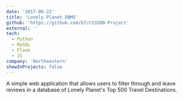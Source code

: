 ```yaml
---
date: '2017-06-22'
title: 'Lonely Planet DBMS'
github: 'https://github.com/b7/CS3200-Project'
external: ''
tech:
  - Python
  - MySQL
  - Flask
  - JS
company: 'Northeastern'
showInProjects: false
---
```


A simple web application that allows users to filter through and leave reviews in a database of Lonely Planet's Top 500 Travel Destinations.
